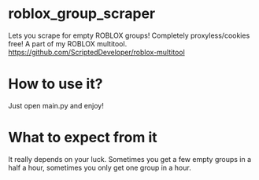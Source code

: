 # roblox_group_scraper
Lets you scrape for empty ROBLOX groups! Completely proxyless/cookies free! A part of my ROBLOX multitool. 
https://github.com/ScriptedDeveloper/roblox-multitool

# How to use it?
Just open main.py and enjoy!

# What to expect from it
It really depends on your luck. Sometimes you get a few empty groups in a half a hour, sometimes you only get one group in a hour.
